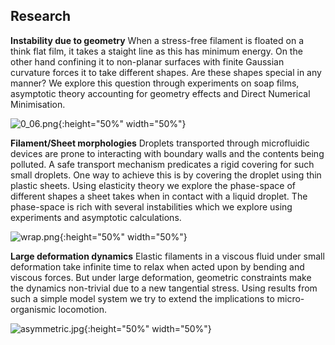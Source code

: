 ## Research

**Instability due to geometry**
When a stress-free filament is floated on a think flat film, it takes a staight line as this has minimum energy. On the other hand confining it to non-planar surfaces with finite Gaussian curvature forces it to take different shapes. Are these shapes special in any manner? We explore this question through experiments on soap films, asymptotic theory accounting for geometry effects and Direct Numerical Minimisation.

![0_06.png]({{site.baseurl}}/0_06.png){:height="50%" width="50%"}

**Filament/Sheet morphologies**
Droplets transported through microfluidic devices are prone to interacting with boundary walls and the contents being polluted. A safe transport mechanism predicates a rigid covering for such small droplets. One way to achieve this is by covering the droplet using thin plastic sheets. Using elasticity theory we explore the phase-space of different shapes a sheet takes when in contact with a liquid droplet. The phase-space is rich with several instabilities which we explore using experiments and asymptotic calculations.

![wrap.png]({{site.baseurl}}/wrap.png){:height="50%" width="50%"}

**Large deformation dynamics**
Elastic filaments in a viscous fluid under small deformation take infinite time to relax when acted upon by bending and viscous forces. But under large deformation, geometric constraints make the dynamics non-trivial due to a new tangential stress. Using results from such a simple model system we try to extend the implications to micro-organismic locomotion.

![asymmetric.jpg]({{site.baseurl}}/asymmetric.jpg){:height="50%" width="50%"}
